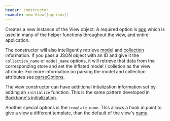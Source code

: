 ```yaml
---
header: constructor
example: new View([options])
---
```


Creates a new instance of the View object.  A required option is [app](/app) which is used in many of the helper functions throughout the view, and entire application.

The constructor will also intelligently retrieve [model](/model) and [collection](/collection) information.  If you pass a JSON object with an ID and give it the `collection_name` or `model_name` options, it will retrieve that data from the corresponding store and set the inflated model / colletion as the view attribute.  For more information on parsing the model and collection attributes see [parseOptions](#parseOptions).

The view constructor can have additional intialization information set by adding an `initialize` function.  This is the same pattern developed in [Backbone's initialization](http://backbonejs.org/#View-constructor).

Another special options is the `template_name`.  This allows a hook in point to give a view a different template, than the default of the view's [name](#name).
